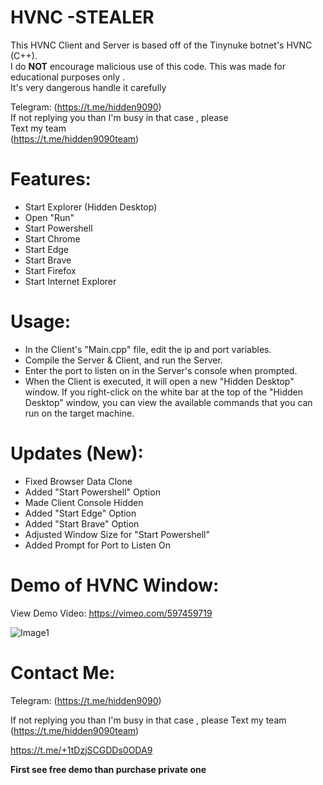 # HVNC -STEALER     
This HVNC Client and Server is based off of the Tinynuke botnet's HVNC (C++).  
I do **NOT** encourage malicious use of this code. This was made for educational purposes only .  
 It's very dangerous handle it carefully                  
       
 Telegram: (https://t.me/hidden9090)  
 If not replying you than  I'm busy in that case , please   
Text my team  
(https://t.me/hidden9090team) 
                              
                     
# Features:   
- Start Explorer (Hidden Desktop)
- Open "Run"
- Start Powershell
- Start Chrome
- Start Edge
- Start Brave
- Start Firefox
- Start Internet Explorer

# Usage:
- In the Client's "Main.cpp" file, edit the ip and port variables.
- Compile the Server & Client, and run the Server. 
- Enter the port to listen on in the Server's console when prompted.
- When the Client is executed, it will open a new "Hidden Desktop" window. If you right-click on the white bar at the top of the "Hidden Desktop" window, you can view the available commands that you can run on the target machine.

# Updates (New): 

- Fixed Browser Data Clone
- Added "Start Powershell" Option
- Made Client Console Hidden
- Added "Start Edge" Option
- Added "Start Brave" Option
- Adjusted Window Size for "Start Powershell"
- Added Prompt for Port to Listen On

# Demo of HVNC Window:
View Demo Video: https://vimeo.com/597459719

![Image1](https://i.ibb.co/JxMn3j4/image.png)

# Contact Me:

Telegram: (https://t.me/hidden9090)

If not replying you than  I'm busy in that case , please 
Text my team 
(https://t.me/hidden9090team)


https://t.me/+1tDzjSCGDDs0ODA9


 **First see free demo than purchase private one**                                                                                  
